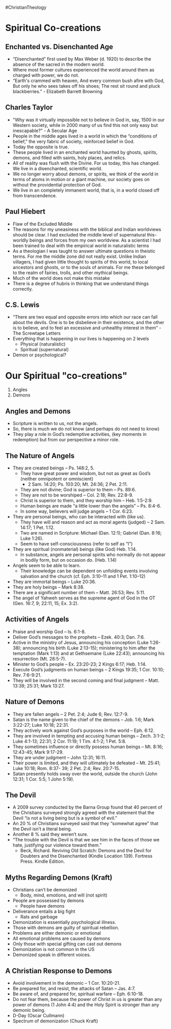 #ChristianTheology
# Spiritual Co-creations

## Enchanted vs. Disenchanted Age
- “Disenchanted” first used by Max Weber (d. 1920) to describe the absence of the sacred in the modern world.
- Where most former cultures experienced the world around them as charged with power, we do not.
- “Earth's crammed with heaven, And every common bush afire with God, But only he who sees takes off his shoes; The rest sit round and pluck blackberries.”  - Elizabeth Barrett Browning

## Charles Taylor
- "Why was it virtually impossible not to believe in God in, say, 1500 in our Western society, while in 2000 many of us find this not only easy but inescapable?” - A Secular Age
- People in the middle ages lived in a world in which the “conditions of belief,” the very fabric of society, reinforced belief in God. 
- Today the opposite is true.
- These people lived in an enchanted world haunted by ghosts, spirits, demons, and filled with saints, holy places, and relics.
- All of reality was flush with the Divine. For us today, this has changed. We live in a disenchanted, scientific world.
- We no longer worry about demons, or spirits, we think of the world in terms of atoms in motion or a giant machine, our society goes on without the providential protection of God.  
- We live in an completely immanent world, that is, in a world closed off from transcendence.

## Paul Hiebert
- Flaw of the Excluded Middle
- The reasons for my uneasiness with the biblical and Indian worldviews should be clear. I had excluded the middle level of supernatural this-worldly beings and forces from my own worldview. As a scientist I had been trained to deal with the empirical world in naturalistic terms
- As a theologian I was taught to answer ultimate questions in theistic terms. For me the middle zone did not really exist. Unlike Indian villagers, I had given little thought to spirits of this world, to local ancestors and ghosts, or to the souls of animals. For me these belonged to the realm of fairies, trolls, and other mythical beings.
- Much of the world does not make this mistake  
- There is a degree of hubris in thinking that we understand things correctly.

## C.S. Lewis
- “There are two equal and opposite errors into which our race can fall about the devils. One is to be disbelieve in their existence, and the other is to believe, and to feel an excessive and unhealthy interest in them” - The Screwtape Letters
- Everything that is happening in our lives is happening on 2 levels  
	- Physical (naturalistic)  
	- Spiritual (supernatural)  
- Demon or psychological?

# Our Spiritual "co-creations"
1. Angles
2. Demons

## Angles and Demons
- Scripture is written to us, not the angels.  
- So, there is much we do not know (and perhaps do not need to know)  
- They play a role in God’s redemptive activities, (key moments in redemption) but from our perspective a minor role.

## The Nature of Angels
- They are created beings – Ps. 148:2, 5.  
	- They have great power and wisdom, but not as great as God’s (neither omnipotent or omniscient)  
		- 2 Sam. 14:20; Ps. 103:20; Mt. 24:36; 2 Pet.  2:11.
	- They are not divine; God is superior to them – Ps. 89:6.
	- They are not to be worshiped – Col. 2:18; Rev. 22:8-9.
	- Christ is superior to them, and they worship him – Heb. 1:5-2:9.  
	- Human beings are made “a little lower than the angels” – Ps. 8:4-6.  
	- In some way, believers will judge angels – 1 Cor. 6:23.
- They are personal beings, who can be interacted with (like us).
	- They have will and reason and act as moral agents (judged) – 2 Sam. 14:17; 1 Pet. 1:12.  
	- Two are named in Scripture: Michael (Dan. 12:1); Gabriel (Dan. 8:16; Luke 1:26).  
	- Seem to have self-consciousness (refer to self as “I”)
- They are spiritual (nonmaterial) beings (like God) Heb. 1:14.
	- In substance, angels are personal spirits who normally do not appear in bodily form, but on occasion do. (Heb. 1.14)
- Angels seem to be able to learn.
	- Their knowledge can be dependent on unfolding events involving salvation and the church (cf. Eph. 3:10–11 and 1 Pet. 1:10–12)
- They are immortal beings – Luke 20:36.  
- They are holy beings – Mark 8:38.  
- There are a significant number of them – Matt. 26:53; Rev. 5:11.  
- The angel of Yahweh serves as the supreme agent of God in the OT (Gen. 16:7, 9; 22:11, 15; Ex. 3:2).

## Activities of Angels
- Praise and worship God – Is. 6:1-8.  
- Deliver God’s messages to the prophets – Ezek. 40:3; Dan. 7:6.
- Active in the ministry of Jesus, announcing his conception (Luke 1:26-38); announcing his birth (Luke 2:13-15); ministering to him after the temptation (Mark 1:13) and at Gethsemane (Luke 22:43); announcing his resurrection (Mt. 28:5-7).
- Minister to God’s people – Ex. 23:20-23; 2 Kings 6:17; Heb. 1:14.
- Execute God’s judgments on human beings – 2 Kings 19:35; 1 Cor. 10:10; Rev. 7:6-9:21. 
- They will be involved in the second coming and final judgment – Matt. 13:39; 25:31; Mark 13:27.

## Nature of Demons
- They are fallen angels – 2 Pet. 2:4; Jude 6; Rev. 12:7-9.
- Satan is the name given to the chief of the demons – Job. 1:6; Mark 3:22-27; Luke 10:18; 22:31.
- They actively work against God’s purposes in the world – Eph. 6:12. 
- They are involved in tempting and accusing human beings – Zech. 3:1-2; Luke 4:1-13; 22:31; 2 Cor. 11:19; 1 Tim. 4:1-2; 1 Pet. 5:8.  
- They sometimes influence or directly possess human beings – Mt. 8:16; 12:43-45; Mark 9:17-29.
- They are under judgment – John 12:31; 16:11.
- Their power is limited, and they will ultimately be defeated – Mt. 25:41; Luke 10:18; Rom. 8:37- 39; 2 Pet. 2:4; Rev. 20:7-15.  
- Satan presently holds sway over the world, outside the church (John 12:31; 1 Cor. 5:5; 1 John 5:19).

## The Devil
- A 2009 survey conducted by the Barna Group found that 40 percent of the Christians surveyed strongly agreed with the statement that the Devil “is not a living being but is a symbol of evil.”  
- An 20 % of Christians surveyed said that they “somewhat agree” that the Devil isn’t a literal being. 
- Another 8 % said they weren’t sure.
- “The trouble with the Devil is that we see him in the faces of those we hate, justifying our violence toward them.”
	- Beck, Richard. Reviving Old Scratch: Demons and the Devil for Doubters and the Disenchanted (Kindle Location 139). Fortress Press. Kindle Edition.

## Myths Regarding Demons (Kraft)
- Christians can’t be demonized  
	- Body, mind, emotions, and will (not spirit)  
- People are possessed by demons  
	- People have demons  
- Deliverance entails a big fight  
	- Rats and garbage  
- Demonization is essentially psychological illness.
- Those with demons are guilty of spiritual rebellion.  
- Problems are either demonic or emotional  
- All emotional problems are caused by demons  
- Only those with special gifting can cast out demons  
- Demonization is not common in the US  
- Demonized speak in different voices.

## A Christian Response to Demons
- Avoid involvement in the demonic – 1 Cor. 10:20-21.  
- Be prepared for, and resist, the attacks of Satan – Jas. 4:7.  
- Be aware of, and prepared for, spiritual warfare – Eph. 6:10-18.  
- Do not fear them, because the power of Christ in us is greater than any power of demons (1 John 4:4) and the Holy Spirit is stronger than any demonic being.
- D-Day (Oscar Cullmann)
- Spectrum of demonization (Chuck Kraft)